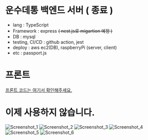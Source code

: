# 운수데통 백엔드 서버 ( 종료 )
- lang : TypeScript
- Framework : express ~~( nest.js로 migartion 예정 )~~
- DB : mysql
- testing, CI/CD : github action, jest
- deploy : aws ec2(DB), raspberryPi (server, client)
- etc : passport.js

# 프론트
[프론트 코드는 여기서 확인해주세요.](https://github.com/unsudetong/client)

# 이제 사용하지 않습니다.
![Screenshot_1](https://user-images.githubusercontent.com/55487286/127272137-80e4d9a7-8762-43ed-865a-368b3bdd5d0b.png)
![Screenshot_2](https://user-images.githubusercontent.com/55487286/127272140-4fb79361-a442-4a3b-b180-692c9ab445b5.png)
![Screenshot_3](https://user-images.githubusercontent.com/55487286/127272145-45b1a5f8-4fb8-473e-9acb-dcc03218fc18.png)
![Screenshot_4](https://user-images.githubusercontent.com/55487286/127272154-c8129a6e-ebc0-4e87-9842-a2a9e42d722e.png)
![Screenshot_5](https://user-images.githubusercontent.com/55487286/127272156-28caea15-a1c2-4d6e-b901-42444dd2b718.png)
![Screenshot_6](https://user-images.githubusercontent.com/55487286/127272158-1c7e27a7-231d-4e25-a43e-6760e4a59c49.png)
